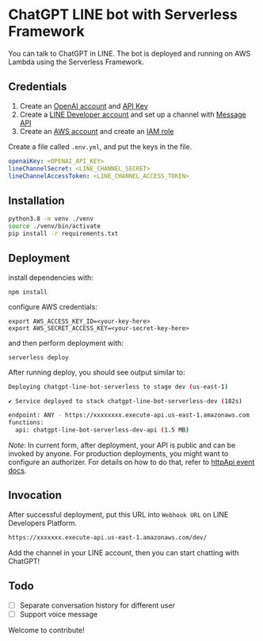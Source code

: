 # ChatGPT LINE bot with Serverless Framework

You can talk to ChatGPT in LINE. The bot is deployed and running on AWS Lambda using the Serverless Framework.

## Credentials

1. Create an [OpenAI account](https://platform.openai.com/) and [API Key](https://platform.openai.com/account/api-keys)
2. Create a [LINE Developer account](https://developers.line.biz/en/) and set up a channel with [Message API](https://developers.line.biz/en/services/messaging-api/)
3. Create an [AWS account](https://aws.amazon.com/) and create an [IAM role](https://www.serverless.com/framework/docs/providers/aws/guide/credentials)

Create a file called `.env.yml`, and put the keys in the file.

```yaml
openaiKey: <OPENAI_API_KEY>
lineChannelSecret: <LINE_CHANNEL_SECRET>
lineChannelAccessToken: <LINE_CHANNEL_ACCESS_TOKEN>
```

## Installation

```bash
python3.8 -m venv ./venv
source ./venv/bin/activate
pip install -r requirements.txt
```

## Deployment

install dependencies with:

```
npm install
```

configure AWS credentials:

```
export AWS_ACCESS_KEY_ID=<your-key-here>
export AWS_SECRET_ACCESS_KEY=<your-secret-key-here>
```

and then perform deployment with:

```
serverless deploy
```

After running deploy, you should see output similar to:

```bash
Deploying chatgpt-line-bot-serverless to stage dev (us-east-1)

✔ Service deployed to stack chatgpt-line-bot-serverless-dev (182s)

endpoint: ANY - https://xxxxxxxx.execute-api.us-east-1.amazonaws.com
functions:
  api: chatgpt-line-bot-serverless-dev-api (1.5 MB)
```

_Note_: In current form, after deployment, your API is public and can be invoked by anyone. For production deployments, you might want to configure an authorizer. For details on how to do that, refer to [httpApi event docs](https://www.serverless.com/framework/docs/providers/aws/events/http-api/).

## Invocation

After successful deployment, put this URL into `Webhook URL` on LINE Developers Platform.

```bash
https://xxxxxxx.execute-api.us-east-1.amazonaws.com/dev/
```

Add the channel in your LINE account, then you can start chatting with ChatGPT!

## Todo

- [ ] Separate conversation history for different user
- [ ] Support voice message

Welcome to contribute!
